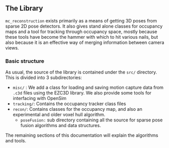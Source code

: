 ## The Library

`mc_reconstruction` exists primarily as a means of getting 3D poses from sparse 2D pose detectors. It also gives stand alone classes for occupancy maps and a tool for tracking through occupancy space, mostly because these tools have become the hammer with which to hit various nails, but also because it is an effective way of merging information between camera views.

### Basic structure

As usual, the source of the library is contained under the `src/` directory. This is divided into 3 subdirectories:

  - `misc/` : We add a class for loading and saving motion capture data from `.c3d` files using the EZC3D library. We also provide some tools for interfacing with OpenSim
  - `tracking/`: Contains the occupancy tracker class files
  - `recon/`: Contains classes for the occupancy map, and also an experimental and older voxel hull algorithm.
    - `poseFusion:` sub directory containing all the source for sparse pose fusion algorithms and data structures.

The remaining sections of this documentation will explain the algorithms and tools. 
